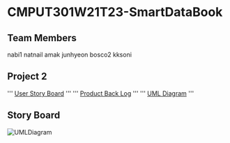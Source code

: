 # CMPUT301W21T23-SmartDataBook

## Team Members

nabi1
natnail
amak
junhyeon
bosco2
kksoni

## Project 2

'''
[User Story Board](https://github.com/CMPUT301W21T23/CMPUT301W21T23-SmartDataBook/tree/main/ProjectPreparation/StoryBoard)
'''
'''
[Product Back Log](https://github.com/bosco4/CMPUT301W21T23-SmartDataBook/issues)
'''
'''
[UML Diagram](https://github.com/CMPUT301W21T23/CMPUT301W21T23-SmartDataBook/blob/main/ProjectPreparation/UMLDiagram/UML.pdf)
'''

## Story Board

![UMLDiagram](https://github.com/bosco4/CMPUT301W21T23-SmartDataBook/blob/main/ProjectPreparation/UMLDiagram/UML_Prep.png)
